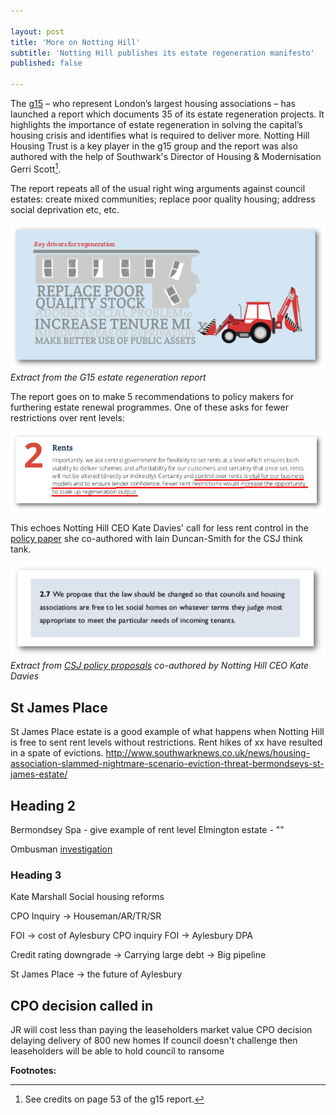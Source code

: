 ```yaml
---

layout: post
title: 'More on Notting Hill'
subtitle: 'Notting Hill publishes its estate regeneration manifesto'
published: false

---
```

The [g15](https://en.wikipedia.org/wiki/G15_%28housing_associations%29) – who represent London’s largest housing associations – has launched a report which documents 35 of its estate regeneration projects. It highlights the importance of estate regeneration in solving the capital’s housing crisis and identifies what is required to deliver more. Notting Hill Housing Trust is a key player in the g15 group and the report was also authored with the help of Southwark's Director of Housing & Modernisation Gerri Scott[^1]. 

The report repeats all of the usual right wing arguments against council estates: create mixed communities; replace poor quality housing; address social deprivation etc, etc.

![](/img/keydrivers.png)
*Extract from the G15 estate regeneration report*

The report goes on to make 5 recommendations to policy makers for furthering estate renewal programmes. One of these asks for fewer restrictions over rent levels:

![](/img/g15quote.png)

This echoes Notting Hill CEO Kate Davies' call for less rent control in the [policy paper](http://www.centreforsocialjustice.org.uk/UserStorage/pdf/Pdf%20reports/HousingPoverty.pdf) she co-authored with Iain Duncan-Smith for the CSJ think tank. 

![](/img/csjquoterents.png)
*Extract from [CSJ policy proposals](http://www.centreforsocialjustice.org.uk/UserStorage/pdf/Pdf%20reports/HousingPoverty.pdf) co-authored by Notting Hill CEO Kate Davies*

## St James Place
St James Place estate is a good example of what happens when Notting Hill is free to sent rent levels without restrictions. Rent hikes of xx have resulted in a spate of evictions. http://www.southwarknews.co.uk/news/housing-association-slammed-nightmare-scenario-eviction-threat-bermondseys-st-james-estate/

## Heading 2

Bermondsey Spa - give example of rent level
Elmington estate - ""

Ombusman [investigation](http://whatever.com)

### Heading 3
Kate Marshall 
Social housing reforms

CPO Inquiry -> Houseman/AR/TR/SR

FOI -> cost of Aylesbury CPO inquiry
FOI -> Aylesbury DPA

Credit rating downgrade
   -> Carrying large debt
   -> Big pipeline
   
St James Place -> the future of Aylesbury

## CPO decision called in
JR will cost less than paying the leaseholders market value
CPO decision delaying delivery of 800 new homes
If council doesn't challenge then leaseholders will be able to hold council to ransome

__Footnotes:__

[^1]: See credits on page 53 of the g15 report.
